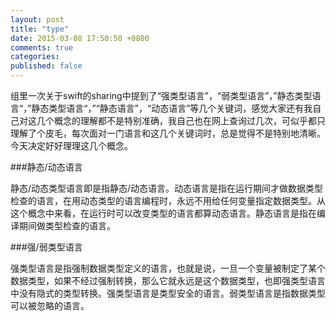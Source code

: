 ```yaml
---
layout: post
title: "type"
date: 2015-03-08 17:50:50 +0800
comments: true
categories: 
published: false
---
```


组里一次关于swift的sharing中提到了“强类型语言”，“弱类型语言”，”静态类型语言“，”静态类型语言“，”“静态语言”，“动态语言”等几个关键词，感觉大家还有我自己对这几个概念的理解都不是特别准确，我自己也在网上查询过几次，可似乎都只理解了个皮毛，每次面对一门语言和这几个关键词时，总是觉得不是特别地清晰。今天决定好好理理这几个概念。

###静态/动态语言

静态/动态类型语言即是指静态/动态语言。动态语言是指在运行期间才做数据类型检查的语言，在用动态类型的语言编程时，永远不用给任何变量指定数据类型。从这个概念中来看，在运行时可以改变类型的语言都算动态语言。静态语言是指在编译期间做类型检查的语言。

###强/弱类型语言

强类型语言是指强制数据类型定义的语言，也就是说，一旦一个变量被制定了某个数据类型，如果不经过强制转换，那么它就永远是这个数据类型，也即强类型语言中没有隐式的类型转换。强类型语言是类型安全的语言。弱类型语言是指数据类型可以被忽略的语言。